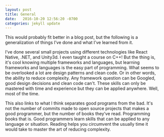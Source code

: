 ```yaml
---
layout: post
title: General
date:   2016-10-20 12:56:20 -0700
categories: jekyll update
---
```

This would probably fit better in a blog post, but the following is a generalization of things I’ve done and what I’ve learned from it. 

I’ve done several small  projects using different technologies like React Native, .NET, and Unity3d. I even taught a course on C++! But the thing is, it's cool knowing multiple frameworks and languages, but learning frameworks and languages is the easy part of programming. What seems to be overlooked a lot are design patterns and clean code. Or in other words, the ability to reduce complexity. Any framework question can be Googled, good design decisions and clean code can't. These skills can only be mastered with time and experience but they can be applied anywhere. Well, most of the time.

This also links to what I think separates good programs from the bad. It's not the number of commits made to open source projects that makes a good programmer, but the number of books they’ve read. Programming books that is. Good programmers learn skills that can be applied to any language or situation. Reading helps you circumvent the usually time it would take to master the art of reducing complexity. 
